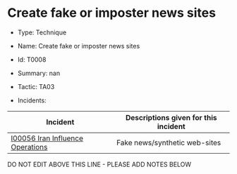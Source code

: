 # Create fake or imposter news sites

* Type: Technique

* Name: Create fake or imposter news sites

* Id: T0008

* Summary: nan

* Tactic: TA03

* Incidents:

| Incident | Descriptions given for this incident |
| -------- | -------------------- |
| [I00056 Iran Influence Operations](../incidents/I00056.md) | Fake news/synthetic web-sites |

DO NOT EDIT ABOVE THIS LINE - PLEASE ADD NOTES BELOW